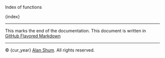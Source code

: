 Index of functions

{index}

--------



This marks the end of the documentation.
This document is written in [GitHub Flavored Markdown](https://help.github.com/articles/github-flavored-markdown/)


--------



&copy; {cur_year} [Alan Shum](mailto:alanshum88@gmail.com). All rights reserved.
